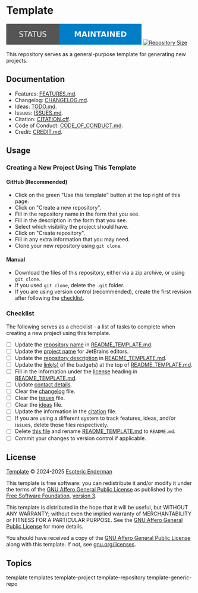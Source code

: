 # Template

[![Project Status: Maintained][status-badge]][root] [![Repository Size][repository-size-badge]][root]

This repository serves as a general-purpose template for generating new projects.

## Documentation

- Features: [FEATURES.md][features].
- Changelog: [CHANGELOG.md][changelog].
- Ideas: [TODO.md][ideas].
- Issues: [ISSUES.md][issues].
- Citation: [CITATION.cff][citation].
- Code of Conduct: [CODE_OF_CONDUCT.md][conduct].
- Credit: [CREDIT.md][credit].

## Usage

### Creating a New Project Using This Template

#### GitHub (Recommended)

- Click on the green "Use this template" button at the top right of this page.
- Click on "Create a new repository".
- Fill in the repository name in the form that you see.
- Fill in the description in the form that you see.
- Select which visibility the project should have.
- Click on "Create repository".
- Fill in any extra information that you may need.
- Clone your new repository using `git clone`.

#### Manual

- Download the files of this repository, either via a zip archive, or using `git clone`.
- If you used `git clone`, delete the `.git` folder.
- If you are using version control (recommended), create the first revision after following the [checklist](#checklist).

### Checklist

The following serves as a checklist - a list of tasks to complete when creating a new project using this template.

- [ ] Update the [repository name][project-name] in [README_TEMPLATE.md][info-template].
- [ ] Update the [project name][idea-name] for JetBrains editors.
- [ ] Update the [repository description][project-name] in [README_TEMPLATE.md][info-template].
- [ ] Update the [link(s)][project-name] of the badge(s) at the top of [README_TEMPLATE.md][info-template].
- [ ] Fill in the information under the [license][license-heading] heading in [README_TEMPLATE.md][info-template].
- [ ] Update [contact details][contact].
- [ ] Clear the [changelog][changelog] file.
- [ ] Clear the [issues][issues] file.
- [ ] Clear the [ideas][ideas] file.
- [ ] Update the information in the [citation][citation] file.
- [ ] If you are using a different system to track features, ideas, and/or issues, delete those files respectively.
- [ ] Delete [this file][info] and rename [README_TEMPLATE.md][info-template] to `README.md`.
- [ ] Commit your changes to version control if applicable.

## License

[Template][root] &copy; 2024-2025 [Esoteric Enderman][website]

This template is free software: you can redistribute it and/or modify it under the terms of the [GNU Affero General Public License][license] as published by the [Free Software Foundation][free-software-foundation], [version 3][license].

This template is distributed in the hope that it will be useful, but WITHOUT ANY WARRANTY; without even the implied warranty of MERCHANTABILITY or FITNESS FOR A PARTICULAR PURPOSE. See the [GNU Affero General Public License][license] for more details.

You should have received a copy of the [GNU Affero General Public License][license] along with this template. If not, see [gnu.org/licenses][licenses].

## Topics

template templates template-project template-repository template-generic-repo

<!-- Link aliases -->

[root]: ../

<!-- Badges -->

[status-badge]: ../assets/images/badges/status/maintained.svg
[repository-size-badge]: https://img.shields.io/github/repo-size/esoterictemplates/template?style=for-the-badge&logo=git&label=Repository%20size

<!-- Files -->

[info]: ./README.md

[contact]: ./CONTACT.md

[license]: ../LICENSE

[info-template]: ../template/docs/README_TEMPLATE.md

[project-name]: ../template/docs/README_TEMPLATE.md#project-name
[license-heading]: ../template/docs/README_TEMPLATE.md#license

[features]: FEATURES.md
[changelog]: CHANGELOG.md
[ideas]: TODO.md
[issues]: ISSUES.md

[citation]: ../CITATION.cff
[credit]: CREDIT.md

[conduct]: CODE_OF_CONDUCT.md

<!-- IDE files -->

[idea-name]: ../.idea/.name

<!-- Links -->

[website]: https://enderman.dev

[free-software-foundation]: https://www.fsf.org/
[licenses]: https://www.gnu.org/licenses/
